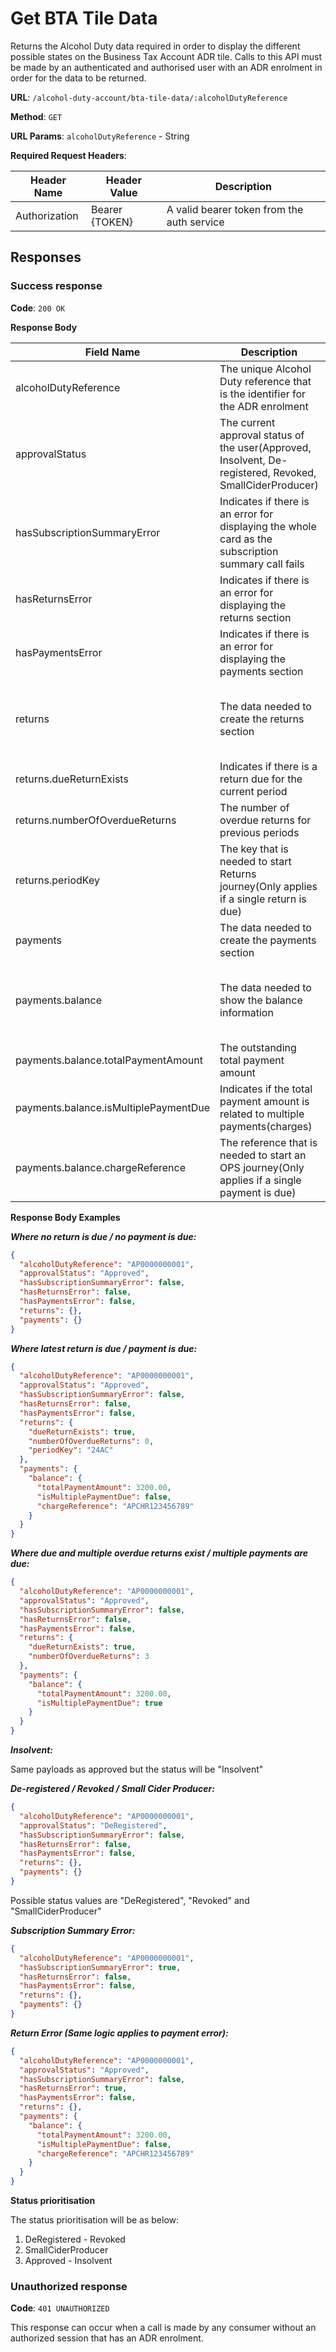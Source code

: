 # Get BTA Tile Data

Returns the Alcohol Duty data required in order to display the different possible states on the Business Tax Account ADR tile.
Calls to this API must be made by an authenticated and authorised user with an ADR enrolment in order for the data to be returned.

**URL**: `/alcohol-duty-account/bta-tile-data/:alcoholDutyReference`

**Method**: `GET`

**URL Params**: `alcoholDutyReference` - String

**Required Request Headers**:

| Header Name   | Header Value   | Description                                |
|---------------|----------------|--------------------------------------------|
| Authorization | Bearer {TOKEN} | A valid bearer token from the auth service |

## Responses

### Success response

**Code**: `200 OK`

**Response Body**

| Field Name                            | Description                                                                                              | Data Type  | Mandatory/Optional                                                             | Notes                                |
|---------------------------------------|----------------------------------------------------------------------------------------------------------|------------|--------------------------------------------------------------------------------|--------------------------------------|
| alcoholDutyReference                  | The unique Alcohol Duty reference that is the identifier for the ADR enrolment                           | String     | Mandatory                                                                      |                                      |
| approvalStatus                        | The current approval status of the user(Approved, Insolvent, De-registered, Revoked, SmallCiderProducer) | Enum       | Optional (Conditional based on the hasSubscriptionSummaryError)                |                                      |
| hasSubscriptionSummaryError           | Indicates if there is an error for displaying the whole card as the subscription summary call fails      | Boolean    | Mandatory                                                                      |                                      |
| hasReturnsError                       | Indicates if there is an error for displaying the returns section                                        | Boolean    | Mandatory                                                                      |                                      |
| hasPaymentsError                      | Indicates if there is an error for displaying the payments section                                       | Boolean    | Mandatory                                                                      |                                      |
| returns                               | The data needed to create the returns section                                                            | Object     | Optional (Conditional based on the approvalStatus and hasReturnsError)         | (Empty when there is no return due)  |
| returns.dueReturnExists               | Indicates if there is a return due for the current period                                                | Boolean    | Mandatory                                                                      |                                      |
| returns.numberOfOverdueReturns        | The number of overdue returns for previous periods                                                       | Integer    | Mandatory                                                                      |                                      |
| returns.periodKey                     | The key that is needed to start Returns journey(Only applies if a single return is due)                  | String     | Optional (Conditional based on the dueReturnExists and numberOfOverdueReturns) |                                      |
| payments                              | The data needed to create the payments section                                                           | Object     | Optional (Conditional based on the approvalStatus and hasPaymentsError)        |                                      |
| payments.balance                      | The data needed to show the balance information                                                          | Object     | Optional                                                                       | (Empty when there is no payment due) |
| payments.balance.totalPaymentAmount   | The outstanding total payment amount                                                                     | BigDecimal | Mandatory                                                                      |                                      |
| payments.balance.isMultiplePaymentDue | Indicates if the total payment amount is related to multiple payments(charges)                           | Boolean    | Mandatory                                                                      |                                      |
| payments.balance.chargeReference      | The reference that is needed to start an OPS journey(Only applies if a single payment is due)            | String     | Optional (Conditional based on the isMultiplePaymentDue)                       |                                      |

**Response Body Examples**

***Where no return is due / no payment is due:***

```json
{
  "alcoholDutyReference": "AP0000000001",
  "approvalStatus": "Approved",
  "hasSubscriptionSummaryError": false,
  "hasReturnsError": false,
  "hasPaymentsError": false,
  "returns": {},
  "payments": {}
}
```

***Where latest return is due / payment is due:***

```json
{
  "alcoholDutyReference": "AP0000000001",
  "approvalStatus": "Approved",
  "hasSubscriptionSummaryError": false,
  "hasReturnsError": false,
  "hasPaymentsError": false,
  "returns": {
    "dueReturnExists": true,
    "numberOfOverdueReturns": 0,
    "periodKey": "24AC"
  },
  "payments": {
    "balance": {
      "totalPaymentAmount": 3200.00,
      "isMultiplePaymentDue": false,
      "chargeReference": "APCHR123456789"
    }
  }
}
```

***Where due and multiple overdue returns exist / multiple payments are due:***

```json
{
  "alcoholDutyReference": "AP0000000001",
  "approvalStatus": "Approved",
  "hasSubscriptionSummaryError": false,
  "hasReturnsError": false,
  "hasPaymentsError": false,
  "returns": {
    "dueReturnExists": true,
    "numberOfOverdueReturns": 3
  },
  "payments": {
    "balance": {
      "totalPaymentAmount": 3200.00,
      "isMultiplePaymentDue": true
    }
  }
}
```

***Insolvent:***

Same payloads as approved but the status will be "Insolvent"

***De-registered / Revoked / Small Cider Producer:***

```json
{
  "alcoholDutyReference": "AP0000000001", 
  "approvalStatus": "DeRegistered",
  "hasSubscriptionSummaryError": false,
  "hasReturnsError": false,
  "hasPaymentsError": false,
  "returns": {},
  "payments": {}
}
```
Possible status values are "DeRegistered", "Revoked" and "SmallCiderProducer"

***Subscription Summary Error:***

```json
{
  "alcoholDutyReference": "AP0000000001",
  "hasSubscriptionSummaryError": true,
  "hasReturnsError": false,
  "hasPaymentsError": false,
  "returns": {},
  "payments": {}
}
```

***Return Error (Same logic applies to payment error):***

```json
{
  "alcoholDutyReference": "AP0000000001",
  "approvalStatus": "Approved",
  "hasSubscriptionSummaryError": false,
  "hasReturnsError": true,
  "hasPaymentsError": false,
  "returns": {},
  "payments": {
    "balance": {
      "totalPaymentAmount": 3200.00,
      "isMultiplePaymentDue": false,
      "chargeReference": "APCHR123456789"
    }
  }
}
```
**Status prioritisation**

The status prioritisation will be as below:

1. DeRegistered - Revoked
1. SmallCiderProducer
1. Approved - Insolvent 

### Unauthorized response

**Code**: `401 UNAUTHORIZED`

This response can occur when a call is made by any consumer without an authorized session that has an ADR enrolment.

